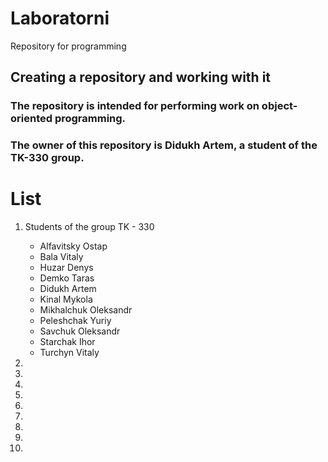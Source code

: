 # Laboratorni
Repository for programming

## Creating a repository and working with it
### The repository is intended for performing work on object-oriented programming.
### The owner of this repository is Didukh Artem, a student of the TK-330 group.
# List
  1. Students of the group TK - 330  
        *  Alfavitsky Ostap
        *  Bala Vitaly  
        *  Huzar Denys  
        *  Demko Taras   
        *  Didukh Artem  
        *  Kinal Mykola  
        *  Mikhalchuk Oleksandr  
        *  Peleshchak Yuriy  
        *  Savchuk Oleksandr 
        *  Starchak Ihor
        *  Turchyn Vitaly

  2.
  3.
  4.
  5.
  6.
  7.
  8.
  9.
  10.
